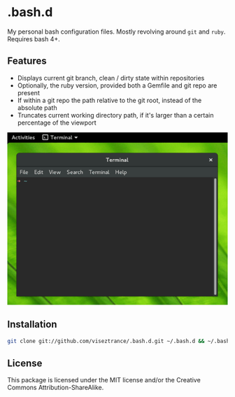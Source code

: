 # .bash.d

My personal bash configuration files. Mostly revolving around `git` and `ruby`. Requires bash 4+.

## Features

* Displays current git branch, clean / dirty state within repositories
* Optionally, the ruby version, provided both a Gemfile and git repo are present
* If within a git repo the path relative to the git root, instead of the absolute path
* Truncates current working directory path, if it's larger than a certain percentage of the viewport

![Preview](assets/preview.gif)

## Installation

```bash
git clone git://github.com/viseztrance/.bash.d.git ~/.bash.d && ~/.bash.d/install
```

## License

This package is licensed under the MIT license and/or the Creative Commons Attribution-ShareAlike.
